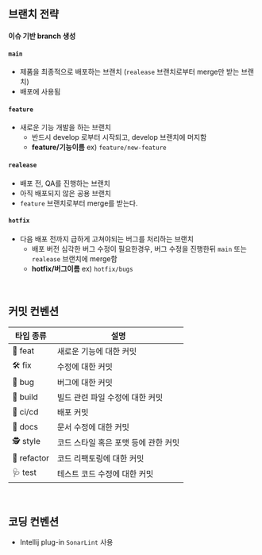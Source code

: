 ## 브랜치 전략
#### 이슈 기반 branch 생성

#### `main`

- 제품을 최종적으로 배포하는 브랜치 (`realease` 브랜치로부터 merge만 받는 브랜치)
- 배포에 사용됨

#### `feature`

- 새로운 기능 개발을 하는 브랜치
  - 반드시 develop 로부터 시작되고, develop 브랜치에 머지함
  - **feature/기능이름**
    ex) `feature/new-feature`

#### `realease`

- 배포 전, QA를 진행하는 브랜치
- 아직 배포되지 않은 공용 브랜치
- `feature` 브랜치로부터 merge를 받는다.

#### `hotfix`

- 다음 배포 전까지 급하게 고쳐야되는 버그를 처리하는 브랜치
  - 배포 버전 심각한 버그 수정이 필요한경우, 버그 수정을 진행한뒤 `main` 또는 `realease` 브랜치에 merge함
  - **hotfix/버그이름**
    ex) `hotfix/bugs`

<br>

## 커밋 컨벤션

| 타입 종류        | 설명                                 |
|--------------| ------------------------------------ |
| 🤖 feat      | 새로운 기능에 대한 커밋              |
| 🛠️ fix      | 수정에 대한 커밋                     |
| 👾 bug       | 버그에 대한 커밋                     |
| 📝 build     | 빌드 관련 파일 수정에 대한 커밋      |
| 🚀 ci/cd     | 배포 커밋                            |
| 📑 docs      | 문서 수정에 대한 커밋                |
| 🕵️‍ style   | 코드 스타일 혹은 포맷 등에 관한 커밋 |
| 👷‍ refactor | 코드 리팩토링에 대한 커밋            |
| 🩺 test      | 테스트 코드 수정에 대한 커밋         |

<br>

## 코딩 컨벤션

- Intellij plug-in `SonarLint` 사용